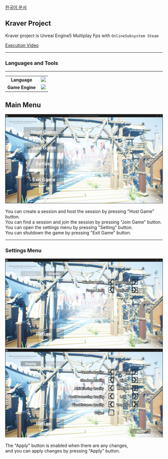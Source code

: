 [한국어 문서](https://github.com/BIGSUNGG/FPS/blob/main/README-ko.md)

<h2>Kraver Project</h2>

Kraver project is Unreal Engine5 Multiplay Fps with `OnlineSubsystem Steam`

[Execution Video](https://youtu.be/DNDqj0rVHR4)

---

<h3>Languages and Tools</h3>

---

<table align="center">
    <tr align="center">
        <td style="font-weight: bold; padding-right: 10px; vertical-align: center;">
            Language
        </td>
        <td>
        <img height="40" src="https://upload.wikimedia.org/wikipedia/commons/thumb/1/18/ISO_C%2B%2B_Logo.svg/306px-ISO_C%2B%2B_Logo.svg.png?20170928190710"/>        
        </td>
    </tr>
        <tr align="center">
        <td style="font-weight: bold; padding-right: 10px; vertical-align: center;">
        Game Engine
        </td>
        <td>
        <img height="40" src="https://static-00.iconduck.com/assets.00/unreal-icon-2048x2048-6f2xqdhr.png"/>   
        </td>
    </tr>
</table>

<h2>Main Menu</h2>

![intro-image](./README/MainMenu.png)

You can create a session and host the session by pressing "Host Game" button.  
You can find a session and join the session by pressing "Join Game" button.  
You can open the settings menu by pressing "Setting" button.  
You can shutdown the game by pressing "Exit Game" button.

---

<h3>Settings Menu</h2>

![intro-image](./README/Setting(1).png)
![intro-image](./README/Setting(2).png)

The "Apply" button is enabled when there are any changes,  
and you can apply changes by pressing "Apply" button.
